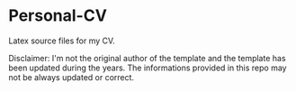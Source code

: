 # Personal-CV
Latex source files for my CV. 

Disclaimer: I'm not the original author of the template and the template has been updated during the years. The informations provided in this repo may not be always updated or correct. 
